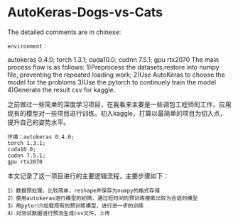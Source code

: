 # AutoKeras-Dogs-vs-Cats
The detailed comments are in chinese:

	environment：
  autokeras 0.4.0;
	torch 1.3.1;
	cuda10.0;
	cudnn 7.5.1;
	gpu rtx2070
The main process flow is as follows:
1)Preprocess the datasets,restore into numpy file, preventing the repeated loading work;
2)Use AutoKeras to choose the model for the probloms
3)Use the pytorch to continuely train the model
4)Generate the result csv for kaggle.

之前做过一些简单的深度学习项目，在我看来主要是一些调包工程师的工作，应用现有的模型对一些项目进行训练。初入kaggle，打算以最简单的项目为切入点，提升自己的姿势水平。
	
	环境：autokeras 0.4.0;
	torch 1.3.1;
	cuda10.0;
	cudnn 7.5.1;
	gpu rtx2070
本文记录了这一项目进行的主要逻辑流程，主要步骤如下：
	
	1）数据预处理，比较简单，reshape并保存为numpy的格式存储
	2）使用autokeras进行模型的初筛，通过短时间的预训练搜索出较为合适的模型
	3）用pytorch加载现有的预训练模型，进行进一步的训练
	4）对测试数据进行预测生成csv文件，上传
